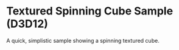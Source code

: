 # Textured Spinning Cube Sample (D3D12)

A quick, simplistic sample showing a spinning textured cube.
